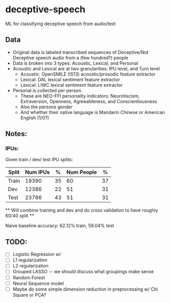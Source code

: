 # deceptive-speech
ML for classifying deceptive speech from audio/text 

## Data
- Original data is labeled transcribed sequences of Deceptive/Not Deceptive speech audio from a (few hundred?) people
- Data is broken into 3 types: Acoustic, Lexical, and Personal
- Acoustic and Lexical are at two granularities: IPU level, and Turn level
  - Acoustic: OpenSMILE (IS13) acoustic/prosodic feature extractor
  - Lexical: DAL lexical sentiment feature extractor
  - Lexical: LIWC lexical sentiment feature extractor
- Personal is collected per person.  
  - These are NEO-FFI personality indicators: Neurotiscism, Extraversion, Openness, Agreeableness, and Conscientiousness
  - Also the persons gender
  - And whether their native language is Mandarin Chinese or American English (1/0?)

## Notes:

### IPUs:

Given train / dev/ test IPU splits:

Split | Num IPUs | % | Num People | %
------|----------|---|------------|---
Train |19390    |35 | 60 | 37
Dev   |12386    |22 | 51 |31
Test  |23766    |43 | 51 |31

** Will combine training and dev and do cross validation to have roughly 60/40 split **

Naive baseline accuracy: 62.12% train, 59.04% test

## TODO:

- [ ] Logistic Regression w/
- [ ] L1 regularization
- [ ] L2 regularization
- [ ] Grouped LASSO -- we should discuss what groupings make sense
- [ ] Random Forest
- [ ] Neural Sequence model
- [ ] Maybe do some simple dimension reduction in preprocessing w/ Chi Square or PCA?
